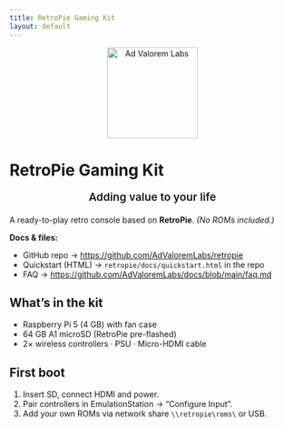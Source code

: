 ```yaml
---
title: RetroPie Gaming Kit
layout: default
---
```


<p align="center">
  <img src="{{ '/assets/brand-logo-simple.png' | relative_url }}" alt="Ad Valorem Labs" width="160">
</p>

# RetroPie Gaming Kit

<p align="center" style="font-size:1.2rem; font-weight:600; margin-top:.2em;">
  Adding value to your life
</p>

A ready-to-play retro console based on **RetroPie**. *(No ROMs included.)*

**Docs & files:**  
- GitHub repo → <https://github.com/AdValoremLabs/retropie>  
- Quickstart (HTML) → `retropie/docs/quickstart.html` in the repo  
- FAQ → <https://github.com/AdValoremLabs/docs/blob/main/faq.md>

## What’s in the kit
- Raspberry Pi 5 (4 GB) with fan case  
- 64 GB A1 microSD (RetroPie pre-flashed)  
- 2× wireless controllers · PSU · Micro-HDMI cable

## First boot
1. Insert SD, connect HDMI and power.  
2. Pair controllers in EmulationStation → “Configure Input”.  
3. Add your own ROMs via network share `\\retropie\roms\` or USB.
